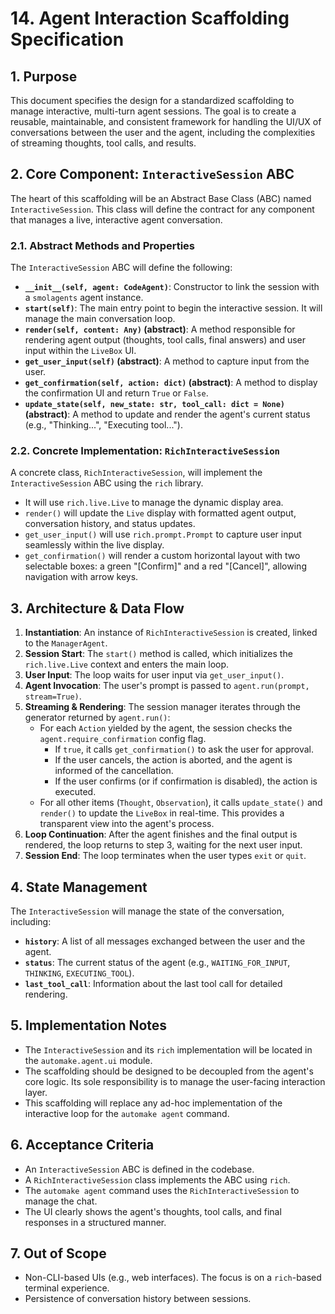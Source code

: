 # 14. Agent Interaction Scaffolding Specification

## 1. Purpose
This document specifies the design for a standardized scaffolding to manage interactive, multi-turn agent sessions. The goal is to create a reusable, maintainable, and consistent framework for handling the UI/UX of conversations between the user and the agent, including the complexities of streaming thoughts, tool calls, and results.

## 2. Core Component: `InteractiveSession` ABC
The heart of this scaffolding will be an Abstract Base Class (ABC) named `InteractiveSession`. This class will define the contract for any component that manages a live, interactive agent conversation.

### 2.1. Abstract Methods and Properties
The `InteractiveSession` ABC will define the following:
- **`__init__(self, agent: CodeAgent)`**: Constructor to link the session with a `smolagents` agent instance.
- **`start(self)`**: The main entry point to begin the interactive session. It will manage the main conversation loop.
- **`render(self, content: Any)` (abstract)**: A method responsible for rendering agent output (thoughts, tool calls, final answers) and user input within the `LiveBox` UI.
- **`get_user_input(self)` (abstract)**: A method to capture input from the user.
- **`get_confirmation(self, action: dict)` (abstract)**: A method to display the confirmation UI and return `True` or `False`.
- **`update_state(self, new_state: str, tool_call: dict = None)` (abstract)**: A method to update and render the agent's current status (e.g., "Thinking...", "Executing tool...").

### 2.2. Concrete Implementation: `RichInteractiveSession`
A concrete class, `RichInteractiveSession`, will implement the `InteractiveSession` ABC using the `rich` library.
- It will use `rich.live.Live` to manage the dynamic display area.
- `render()` will update the `Live` display with formatted agent output, conversation history, and status updates.
- `get_user_input()` will use `rich.prompt.Prompt` to capture user input seamlessly within the live display.
- `get_confirmation()` will render a custom horizontal layout with two selectable boxes: a green "[Confirm]" and a red "[Cancel]", allowing navigation with arrow keys.

## 3. Architecture & Data Flow
1.  **Instantiation**: An instance of `RichInteractiveSession` is created, linked to the `ManagerAgent`.
2.  **Session Start**: The `start()` method is called, which initializes the `rich.live.Live` context and enters the main loop.
3.  **User Input**: The loop waits for user input via `get_user_input()`.
4.  **Agent Invocation**: The user's prompt is passed to `agent.run(prompt, stream=True)`.
5.  **Streaming & Rendering**: The session manager iterates through the generator returned by `agent.run()`:
    - For each `Action` yielded by the agent, the session checks the `agent.require_confirmation` config flag.
        - If `true`, it calls `get_confirmation()` to ask the user for approval.
        - If the user cancels, the action is aborted, and the agent is informed of the cancellation.
        - If the user confirms (or if confirmation is disabled), the action is executed.
    - For all other items (`Thought`, `Observation`), it calls `update_state()` and `render()` to update the `LiveBox` in real-time. This provides a transparent view into the agent's process.
6.  **Loop Continuation**: After the agent finishes and the final output is rendered, the loop returns to step 3, waiting for the next user input.
7.  **Session End**: The loop terminates when the user types `exit` or `quit`.

## 4. State Management
The `InteractiveSession` will manage the state of the conversation, including:
- **`history`**: A list of all messages exchanged between the user and the agent.
- **`status`**: The current status of the agent (e.g., `WAITING_FOR_INPUT`, `THINKING`, `EXECUTING_TOOL`).
- **`last_tool_call`**: Information about the last tool call for detailed rendering.

## 5. Implementation Notes
- The `InteractiveSession` and its `rich` implementation will be located in the `automake.agent.ui` module.
- The scaffolding should be designed to be decoupled from the agent's core logic. Its sole responsibility is to manage the user-facing interaction layer.
- This scaffolding will replace any ad-hoc implementation of the interactive loop for the `automake agent` command.

## 6. Acceptance Criteria
- An `InteractiveSession` ABC is defined in the codebase.
- A `RichInteractiveSession` class implements the ABC using `rich`.
- The `automake agent` command uses the `RichInteractiveSession` to manage the chat.
- The UI clearly shows the agent's thoughts, tool calls, and final responses in a structured manner.

## 7. Out of Scope
- Non-CLI-based UIs (e.g., web interfaces). The focus is on a `rich`-based terminal experience.
- Persistence of conversation history between sessions.
